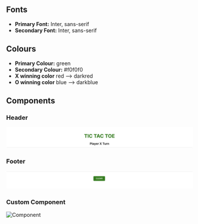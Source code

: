 ## Fonts
- **Primary Font:** Inter, sans-serif
- **Secondary Font:** Inter, sans-serif

## Colours
- **Primary Colour:** green
- **Secondary Colour:** #f0f0f0
- **X winning color** red --> darkred
- **O winning color** blue --> darkblue

## Components
### Header
![Header](design_system/header.png)

### Footer
![Footer](design_system/footer.png)

### Custom Component
![Component](design_system/component.png)